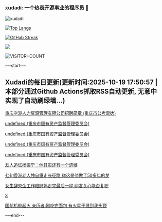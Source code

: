 ### xudadi: 一个热衷开源事业的程序员 👋

![xudadi](https://github-readme-stats-git-masterorgs-github-readme-stats-team.vercel.app/api?username=xudadi)

[![Top Langs](https://github-readme-stats.vercel.app/api/top-langs/?username=xudadi)](https://github.com/anuraghazra/github-readme-stats)

[![GitHub Streak](https://streak-stats.demolab.com?user=xudadi&locale=zh_Hans)](https://git.io/streak-stats)

![](https://raw.githubusercontent.com/xudadi/xudadi/main/assets/github-contribution-grid-snake.svg)

![VISITOR+COUNT](https://komarev.com/ghpvc/?username=xudadi&label=VISITOR+COUNT)


---start---

## Xudadi的每日更新(更新时间:2025-10-19 17:50:57 | 本部分通过Github Actions抓取RSS自动更新, 无意中实现了自动刷绿墙...)

[重庆空港人力资源管理有限公司招聘简章 (重庆市公考雷达)](https://www.gongkaoleida.com/article/2654448)

[undefined (重庆市国有资产监督管理委员会)](https://dadilab.github.io/feeds/all.xml)

[undefined (重庆市国有资产监督管理委员会)](https://dadilab.github.io/feeds/all.xml)

[undefined (重庆市国有资产监督管理委员会)](https://dadilab.github.io/feeds/all.xml)

[undefined (重庆市国有资产监督管理委员会)](https://dadilab.github.io/feeds/all.xml)

[友人追忆杨振宁：他其实还有一个遗憾](https://m.163.com/news/article/KC6CR9IG0514R9P4.html)

[七旬香港老人独自重走长征路 称这是他做了50多年的梦](https://m.163.com/news/article/KC6DPPJE051492T3.html)

[女生辞央企工作陪妈妈走完最后一程 网友关心能否复职](https://m.163.com/news/article/KC3L44UG053469LG.html)

[3](https://m.163.com/touch/news/sub/domestic)

[国航机舱起火 亲历者:刚吃完面包 有火星子溅到我头顶](https://m.163.com/news/article/KC6C5FPU051492LM.html)

---end---
